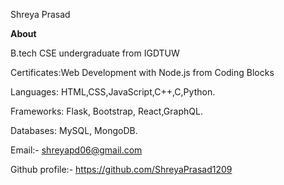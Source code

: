 Shreya Prasad

**About**

B.tech CSE undergraduate from IGDTUW

Certificates:Web Development with Node.js from Coding Blocks

Languages: HTML,CSS,JavaScript,C++,C,Python.

Frameworks: Flask, Bootstrap, React,GraphQL.

Databases: MySQL, MongoDB.

Email:- shreyapd06@gmail.com

Github profile:- https://github.com/ShreyaPrasad1209
